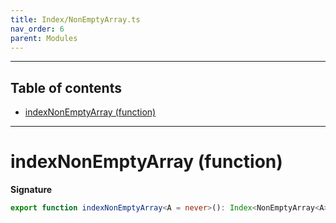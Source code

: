 ```yaml
---
title: Index/NonEmptyArray.ts
nav_order: 6
parent: Modules
---
```


---

<h2 class="text-delta">Table of contents</h2>

- [indexNonEmptyArray (function)](#indexnonemptyarray-function)

---

# indexNonEmptyArray (function)

**Signature**

```ts
export function indexNonEmptyArray<A = never>(): Index<NonEmptyArray<A>, number, A> { ... }
```
